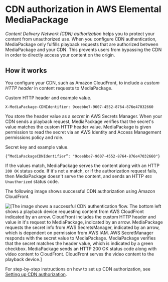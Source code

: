 # CDN authorization in AWS Elemental MediaPackage<a name="cdn-auth"></a>

*Content Delivery Network \(CDN\) authorization* helps you to protect your content from unauthorized use\. When you configure CDN authentication, MediaPackage only fulfills playback requests that are authorized between MediaPackage and your CDN\. This prevents users from bypassing the CDN in order to directly access your content on the origin\.

## How it works<a name="working-with-cdn-auth"></a>

You configure your CDN, such as Amazon CloudFront, to include a *custom HTTP header* in content requests to MediaPackage\.

Custom HTTP header and example value\.

```
X-MediaPackage-CDNIdentifier: 9ceebbe7-9607-4552-8764-876e47032660
```

You store the header value as a *secret* in AWS Secrets Manager\. When your CDN sends a playback request, MediaPackage verifies that the secret's value matches the custom HTTP header value\. MediaPackage is given permission to read the secret via an AWS Identity and Access Management permissions policy and role\.

Secret key and example value\.

```
{“MediaPackageCDNIdentifier”: "9ceebbe7-9607-4552-8764-876e47032660"}
```

If the values match, MediaPackage serves the content along with an HTTP `200 OK` status code\. If it's not a match, or if the authorization request fails, then MediaPackage doesn't serve the content, and sends an HTTP `403 Unauthorized` status code\.

The following image shows successful CDN authorization using Amazon CloudFront\.

![\[The image shows a successful CDN authentication flow. The bottom left shows a playback device requesting content from AWS CloudFront indicated by an arrow. CloudFront includes the custom HTTP header and value in it's request to MediaPackage, indicated by an arrow. MediaPackage requests the secret info from AWS SecretsManager, indicated by an arrow, which is dependent on permission from AWS IAM. AWS SecretManager responds with the secret value to MediaPackage. MediaPackage verifies that the secret matches the header value, which is indicated by a green checkbox. MediaPackage sends an HTTP 200 OK status code along with video content to CloudFront. CloudFront serves the video content to the playback device.\]](http://docs.aws.amazon.com/mediapackage/latest/ug/images/cdn_auth.png)

For step\-by\-step instructions on how to set up CDN authorization, see [Setting up CDN authorization](cdn-auth-setup.md)\.